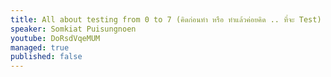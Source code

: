 ```yaml
---
title: All about testing from 0 to 7 (คิดก่อนทำ หรือ ทำแล้วค่อยคิด .. ที่จะ Test)
speaker: Somkiat Puisungnoen
youtube: DoRsdVqeMUM
managed: true
published: false
---
```

